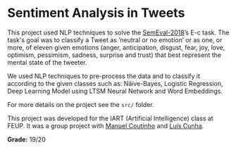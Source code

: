 # Sentiment Analysis in Tweets

This project used NLP techniques to solve the [SemEval-2018](https://alt.qcri.org/semeval2018/index.php?id=tasks)’s E-c task. The task's goal was to classify a Tweet as ’neutral or no emotion’ or as one, or more, of eleven given emotions (anger, anticipation, disgust, fear, joy, love, optimism, pessimism, sadness, surprise and trust) that best represent the mental state of the tweeter.

We used NLP techniques to pre-process the data and to classify it according to the given classes such as: Näive-Bayes, Logistic Regression, Deep Learning Model using LTSM Neural Network and Word Embeddings.

For more details on the project see the ```src/``` folder.

This project was developed for the IART (Artificial Intelligence) class at FEUP. It was a group project with [Manuel Coutinho](https://github.com/ManelCoutinho) and [Luís Cunha](https://github.com/luispcunha).

**Grade:** 19/20
